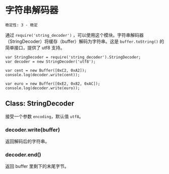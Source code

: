 # 字符串解码器

    稳定性: 3 - 稳定

通过 `require('string_decoder')` ，可以使用这个模块。字符串解码器（StringDecoder）将缓存（buffer）解码为字符串。这是 `buffer.toString()` 的简单接口，提供了 utf8 支持。

    var StringDecoder = require('string_decoder').StringDecoder;
    var decoder = new StringDecoder('utf8');

    var cent = new Buffer([0xC2, 0xA2]);
    console.log(decoder.write(cent));

    var euro = new Buffer([0xE2, 0x82, 0xAC]);
    console.log(decoder.write(euro));

## Class: StringDecoder

接受一个参数 `encoding`，默认值 `utf8`。

### decoder.write(buffer)

返回解码后的字符串。

### decoder.end()

返回 buffer 里剩下的末尾字节。

